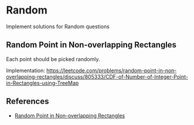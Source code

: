 # Random

Implement solutions for Random questions

## Random Point in Non-overlapping Rectangles

Each point should be picked randomly.

Implementation:
<https://leetcode.com/problems/random-point-in-non-overlapping-rectangles/discuss/805333/CDF-of-Number-of-Integer-Point-in-Rectangles-using-TreeMap>

## References

* [Random Point in Non-overlapping Rectangles](https://leetcode.com/problems/random-point-in-non-overlapping-rectangles)
